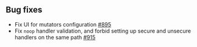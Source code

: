 
## Bug fixes
- Fix UI for mutators configuration [#895](https://github.com/kyma-project/api-gateway/pull/895)
- Fix `noop` handler validation, and forbid setting up secure and unsecure handlers on the same path [#915](https://github.com/kyma-project/api-gateway/pull/915)
